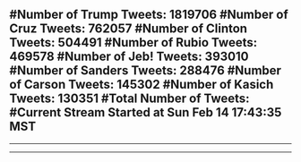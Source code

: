 #Number of Trump Tweets: 1819706
#Number of Cruz Tweets: 762057
#Number of Clinton Tweets: 504491
#Number of Rubio Tweets: 469578
#Number of Jeb! Tweets: 393010
#Number of Sanders Tweets: 288476
#Number of Carson Tweets: 145302
#Number of Kasich Tweets: 130351
#Total Number of Tweets:  
#Current Stream Started at Sun Feb 14 17:43:35 MST
---
---
---
